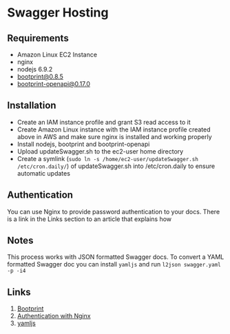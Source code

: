 # Swagger Hosting
## Requirements
* Amazon Linux EC2 Instance
* nginx
* nodejs 6.9.2
* bootprint@0.8.5
* bootprint-openapi@0.17.0

## Installation
* Create an IAM instance profile and grant S3 read access to it
* Create Amazon Linux instance with the IAM instance profile created above in 
AWS and make sure nginx is installed and working properly
* Install nodejs, bootprint and bootprint-openapi
* Upload updateSwagger.sh to the ec2-user home directory
* Create a symlink (` sudo ln -s /home/ec2-user/updateSwagger.sh /etc/cron.daily/ `) of updateSwagger.sh into /etc/cron.daily to 
ensure automatic updates

## Authentication
You can use Nginx to provide password authentication to your docs.  There 
is a link in the Links section to an article that explains how
## Notes
This process works with JSON formatted Swagger docs.  To convert a YAML 
formatted Swagger doc you can install 
`yamljs` and run `l2json swagger.yaml -p -i4`

## Links
1. [Bootprint](https://github.com/bootprint/bootprint-openapi)
1. [Authentication with Nginx](https://www.digitalocean.com/community/tutorials/how-to-set-up-password-authentication-with-nginx-on-ubuntu-14-04)
1. [yamljs](https://www.npmjs.com/package/yamljs)